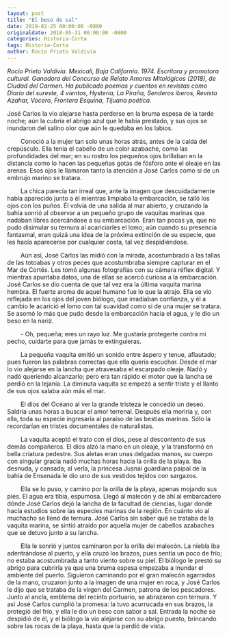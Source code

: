 ```yaml
---
layout: post
title: "El beso de sal"
date: 2019-02-25 00:00:00 -0800
originaldate: 2018-05-31 00:00:00 -0800
categories: Historia-Corta
tags: Historia-Corta
author: Rocío Prieto Valdivia
---
```


*Rocío Prieto Valdivia. Mexicali, Baja California. 1974. Escritora y promotora 
cultural. Ganadora del Concurso de Relato Amores Mitológicos (2018), de Ciudad 
del Carmen. Ha publicado poemas y cuentos en revistas como Diario del sureste, 
4 vientos, Hysteria, La Piraña, Senderos iberos, Revista Azahar, Vocero, 
Frontera Esquina, Tijuana poética.*

José Carlos la vio alejarse hasta perderse en la bruma espesa de la tarde noche; aún la cubría el abrigo azul que le había prestado, y sus ojos se inundaron del salino olor que aún le quedaba en los labios.

&nbsp; &nbsp; &nbsp; &nbsp; Conoció a la mujer tan solo unas horas atrás, antes de la caída del crepúsculo. Ella tenía el cabello de un color azabache, como las profundidades del mar; en su rostro los pequeños ojos brillaban en la distancia como lo hacen las pequeñas gotas de fósforo ante el oleaje en las arenas. Esos ojos le llamaron tanto la atención a José Carlos como si de un embrujo marino se tratara.

&nbsp; &nbsp; &nbsp; &nbsp; La chica parecía tan irreal que, ante la imagen que descuidadamente había aparecido junto a él mientras limpiaba la embarcación, se talló los ojos con los puños. Él volvía de una salida al mar abierto, y cruzando la bahía sonrió al observar a un pequeño grupo de vaquitas marinas que nadaban libres acercándose a su embarcación. Eran tan pocas ya, que no pudo disimular su ternura al acariciarles el lomo; aún cuando su presencia fantasmal, eran quizá una idea de la próxima extinción de su especie, que les hacía aparecerse por cualquier costa, tal vez despidiéndose.

&nbsp; &nbsp; &nbsp; &nbsp; Aún así, José Carlos las midió con la mirada, acostumbrado a las tallas de las totoabas y otros peces que acostumbraba siempre capturar en el Mar de Cortés. Les tomó algunas fotografías con su cámara réflex digital. Y mientras apuntaba datos, una de ellas se acercó curiosa a la embarcación. José Carlos se dio cuenta de que tal vez era la última vaquita marina hembra. El fuerte aroma de aquel humano fue lo que la atrajo. Ella se vio reflejada en los ojos del joven biólogo, que irradiaban confianza, y él a cambio le acarició el lomo con tal suavidad como si de una mujer se tratara. Se asomó lo más que pudo desde la embarcación hacia el agua, y le dio un beso en la nariz.

&nbsp; &nbsp; &nbsp; &nbsp; \- Oh, pequeña; eres un rayo luz. Me gustaría protegerte contra mi pecho, cuidarte para que jamás te extinguieras.

&nbsp; &nbsp; &nbsp; &nbsp; La pequeña vaquita emitió un sonido entre áspero y tenue, aflautado; pues fueron las palabras correctas que ella quería escuchar. Desde el mar lo vio alejarse en la lancha que atravesaba el escarpado oleaje. Nadó y nadó queriendo alcanzarlo; pero era tan rápido el motor que la lancha se perdió en la lejanía. La diminuta vaquita se empezó a sentir triste y el llanto de sus ojos salaba aún más el mar.

&nbsp; &nbsp; &nbsp; &nbsp; El dios del Océano al ver la grande tristeza le concedió un deseo. Saldría unas horas a buscar el amor terrenal. Después ella moriría y, con ella, toda su especie ingresaría al paraíso de las bestias marinas. Sólo la recordarían en tristes documentales de naturalistas.

&nbsp; &nbsp; &nbsp; &nbsp; La vaquita aceptó el trato con el dios, pese al descontento de sus demás compañeros. El dios alzó la mano en un oleaje, y la transformó en bella criatura pedestre. Sus aletas eran unas delgadas manos, su cuerpo con singular gracia nadó muchas horas hacia la orilla de la playa. Iba desnuda, y cansada; al verla, la princesa Jusnai guardiana paipai de la bahía de Ensenada le dio uno de sus vestidos tejidos con sargazos.

&nbsp; &nbsp; &nbsp; &nbsp; Ella se lo puso, y camino por la orilla de la playa, apenas mojando sus pies. El agua era tibia, espumosa. Llegó al malecón y de ahí al embarcadero dónde José Carlos dejó la lancha de la facultad de ciencias, lugar donde hacía estudios sobre las especies marinas de la región. En cuánto vio al muchacho se llenó de ternura. José Carlos sin saber qué se trataba de la vaquita marina, se sintió atraído por aquella mujer de cabellos azabaches que se detuvo junto a su lancha.

&nbsp; &nbsp; &nbsp; &nbsp; Ella le sonrió y juntos caminaron por la orilla del malecón. La niebla iba adentrándose al puerto, y ella cruzó los brazos, pues sentía un poco de frío; no estaba acostumbrada a tanto viento sobre su piel. El biólogo le prestó su abrigo para cubrirla ya que una bruma espesa empezaba a inundar el ambiente del puerto. Siguieron caminando por el gran malecón agarrados de la mano, cruzaron junto a la imagen de una mujer en roca, y José Carlos le dijo que se trataba de la virgen del Carmen, patrona de los pescadores. Junto al ancla, emblema del recinto portuario, se abrazaron con ternura. Y así José Carlos cumplió la promesa: la tuvo acurrucada en sus brazos, la protegió del frío, y ella le dio un beso con sabor a sal. Entrada la noche se despidió de él, y el biólogo la vio alejarse con su abrigo puesto, brincando sobre las rocas de la playa, hasta que la perdió de vista.

